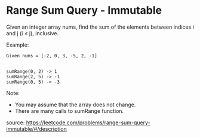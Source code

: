 Range Sum Query - Immutable
===========================

Given an integer array nums, find the sum of the elements between indices i and j (i ≤ j), inclusive.

Example:
```
Given nums = [-2, 0, 3, -5, 2, -1]


sumRange(0, 2) -> 1
sumRange(2, 5) -> -1
sumRange(0, 5) -> -3
```

Note:

 * You may assume that the array does not change.
 * There are many calls to sumRange function.

source: https://leetcode.com/problems/range-sum-query-immutable/#/description
